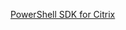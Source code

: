 [PowerShell SDK for Citrix](https://developer-docs.citrix.com/projects/delivery-controller-sdk/en/latest/)

